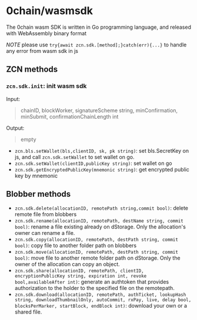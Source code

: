 # 0chain/wasmsdk
The 0chain wasm SDK is written in Go programming language, and released with WebAssembly binary format 

*NOTE* please use `try{await zcn.sdk.[method];}catch(err){...}` to handle any error from wasm sdk in js

## ZCN methods

### `zcn.sdk.init`: init wasm sdk 
  Input:
  > chainID, blockWorker, signatureScheme string, minConfirmation, minSubmit, confirmationChainLength int

  Output:
  > empty


- `zcn.bls.setWallet(bls,clientID, sk, pk string)`: set bls.SecretKey on js, and call `zcn.sdk.setWallet` to set wallet on go.
- `zcn.sdk.setWallet(clientID,publicKey string)`: set wallet on go
- `zcn.sdk.getEncryptedPublicKey(mnemonic string)`: get encrypted public key by mnemonic


## Blobber methods
- `zcn.sdk.delete(allocationID, remotePath string,commit bool)`:    delete remote file from blobbers
- `zcn.sdk.rename(allocationID, remotePath, destName string, commit bool)`: rename a file existing already on dStorage. Only the allocation's owner can rename a file.
- `zcn.sdk.copy(allocationID, remotePath, destPath string, commit bool)`:   copy file to another folder path on blobbers
- `zcn.sdk.move(allocationID, remotePath, destPath string, commit bool)`:   move file to another remote folder path on dStorage. Only the owner of the allocation can copy an object.
- `zcn.sdk.share(allocationID, remotePath, clientID, encryptionPublicKey string, expiration int, revoke bool,availableAfter int)`:    generate an authtoken that provides authorization to the holder to the specified file on the remotepath.
- `zcn.sdk.download(allocationID, remotePath, authTicket, lookupHash string, downloadThumbnailOnly, autoCommit, rxPay, live, delay bool, blocksPerMarker, startBlock, endBlock int)`: download your own or a shared file.


  